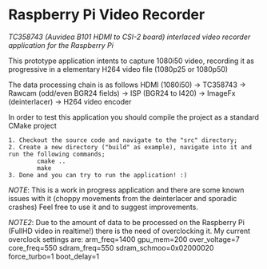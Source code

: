 # Raspberry Pi Video Recorder
*TC358743 (Auvidea B101 HDMI to CSI-2 board) interlaced video recorder application for the Raspberry Pi*

This prototype application intents to capture 1080i50 video, recording it as progressive in a elementary H264 video file (1080p25 or 1080p50)

The data processing chain is as follows
	HDMI (1080i50) -> TC358743 -> Rawcam (odd/even BGR24 fields) -> ISP (BGR24 to I420) -> ImageFx (deinterlacer) -> H264 video encoder
	
In order to test this application you should compile the project as a standard CMake project

	1. Checkout the source code and navigate to the "src" directory;
	2. Create a new directory ("build" as example), navigate into it and run the following commands;
			cmake ..
			make
	3. Done and you can try to run the application! :)
	
*NOTE*: This is a work in progress application and there are some known issues with it (choppy movements from the deinterlacer and sporadic crashes)
      Feel free to use it and to suggest improvements.
      
      
*NOTE2*: Due to the amount of data to be processed on the Raspberry Pi (FullHD video in realtime!) there is the need of overclocking it.
       My current overclock settings are:
   			arm_freq=1400
			gpu_mem=200
			over_voltage=7
			core_freq=550
			sdram_freq=550
			sdram_schmoo=0x02000020
			force_turbo=1
			boot_delay=1
